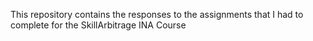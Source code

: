 This repository contains the responses to the assignments that I had 
to complete for the SkillArbitrage INA Course
